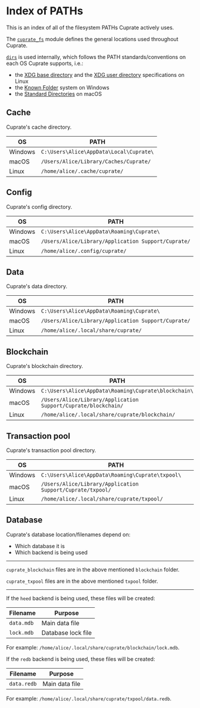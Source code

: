 # Index of PATHs
This is an index of all of the filesystem PATHs Cuprate actively uses.

The [`cuprate_fs`](https://doc.cuprate.org/cuprate_helper/fs/index.html)
module defines the general locations used throughout Cuprate.

[`dirs`](https://docs.rs/dirs) is used internally, which follows
the PATH standards/conventions on each OS Cuprate supports, i.e.:
- the [XDG base directory](https://standards.freedesktop.org/basedir-spec/basedir-spec-latest.html) and the [XDG user directory](https://www.freedesktop.org/wiki/Software/xdg-user-dirs/) specifications on Linux
- the [Known Folder](https://msdn.microsoft.com/en-us/library/windows/desktop/bb776911(v=vs.85).aspx) system on Windows
- the [Standard Directories](https://developer.apple.com/library/content/documentation/FileManagement/Conceptual/FileSystemProgrammingGuide/FileSystemOverview/FileSystemOverview.html#//apple_ref/doc/uid/TP40010672-CH2-SW6) on macOS

## Cache
Cuprate's cache directory.

| OS      | PATH                                    |
|---------|-----------------------------------------|
| Windows | `C:\Users\Alice\AppData\Local\Cuprate\` |
| macOS   | `/Users/Alice/Library/Caches/Cuprate/`  |
| Linux   | `/home/alice/.cache/cuprate/`           |

## Config
Cuprate's config directory.

| OS      | PATH                                                |
|---------|-----------------------------------------------------|
| Windows | `C:\Users\Alice\AppData\Roaming\Cuprate\`           |
| macOS   | `/Users/Alice/Library/Application Support/Cuprate/` |
| Linux   | `/home/alice/.config/cuprate/`                      |

## Data
Cuprate's data directory.

| OS      | PATH                                                |
|---------|-----------------------------------------------------|
| Windows | `C:\Users\Alice\AppData\Roaming\Cuprate\`           |
| macOS   | `/Users/Alice/Library/Application Support/Cuprate/` |
| Linux   | `/home/alice/.local/share/cuprate/`                 |

## Blockchain
Cuprate's blockchain directory.

| OS      | PATH                                                           |
|---------|----------------------------------------------------------------|
| Windows | `C:\Users\Alice\AppData\Roaming\Cuprate\blockchain\`           |
| macOS   | `/Users/Alice/Library/Application Support/Cuprate/blockchain/` |
| Linux   | `/home/alice/.local/share/cuprate/blockchain/`                 |

## Transaction pool
Cuprate's transaction pool directory.

| OS      | PATH                                                       |
|---------|------------------------------------------------------------|
| Windows | `C:\Users\Alice\AppData\Roaming\Cuprate\txpool\`           |
| macOS   | `/Users/Alice/Library/Application Support/Cuprate/txpool/` |
| Linux   | `/home/alice/.local/share/cuprate/txpool/`                 |

## Database
Cuprate's database location/filenames depend on:

- Which database it is
- Which backend is being used

---

`cuprate_blockchain` files are in the above mentioned `blockchain` folder.

`cuprate_txpool` files are in the above mentioned `txpool` folder.

---

If the `heed` backend is being used, these files will be created:

| Filename   | Purpose            |
|------------|--------------------|
| `data.mdb` | Main data file     |
| `lock.mdb` | Database lock file |

For example: `/home/alice/.local/share/cuprate/blockchain/lock.mdb`.

If the `redb` backend is being used, these files will be created:

| Filename    | Purpose            |
|-------------|--------------------|
| `data.redb` | Main data file     |

For example: `/home/alice/.local/share/cuprate/txpool/data.redb`.